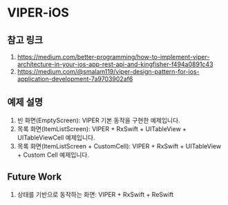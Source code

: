 # VIPER-iOS

## 참고 링크
1. https://medium.com/better-programming/how-to-implement-viper-architecture-in-your-ios-app-rest-api-and-kingfisher-f494a0891c43
1. https://medium.com/@smalam119/viper-design-pattern-for-ios-application-development-7a9703902af6

## 예제 설명
1. 빈 화면(EmptyScreen): VIPER 기본 동작을 구현한 예제입니다.
1. 목록 화면(ItemListScreen): VIPER + RxSwift + UITableView + UITableViewCell 예제입니다.
1. 목록 화면(ItemListScreen + CustomCell): VIPER + RxSwift + UITableView + Custom Cell 예제입니다. 

## Future Work
1. 상태를 기반으로 동작하는 화면: VIPER + RxSwift + ReSwift

